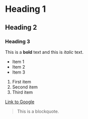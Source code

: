 # Heading 1

## Heading 2

### Heading 3

This is a **bold** text and this is *italic* text.

- Item 1
- Item 2
- Item 3

1. First item
2. Second item
3. Third item

[Link to Google](https://google.com)

> This is a blockquote.

